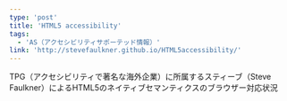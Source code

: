 ```yaml
---
type: 'post'
title: 'HTML5 accessibility'
tags:
  - 'AS（アクセシビリティサポーテッド情報）'
link: 'http://stevefaulkner.github.io/HTML5accessibility/'
---
```

TPG（アクセシビリティで著名な海外企業）に所属するスティーブ（Steve Faulkner）によるHTML5のネイティブセマンティクスのブラウザー対応状況